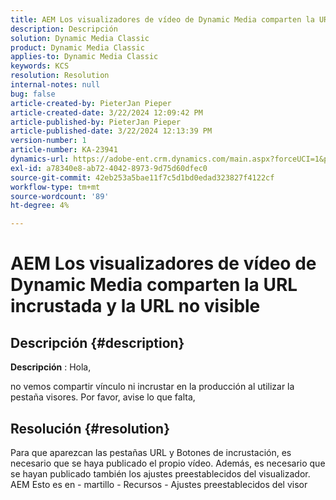 ```yaml
---
title: AEM Los visualizadores de vídeo de Dynamic Media comparten la URL incrustada y la URL no visible
description: Descripción
solution: Dynamic Media Classic
product: Dynamic Media Classic
applies-to: Dynamic Media Classic
keywords: KCS
resolution: Resolution
internal-notes: null
bug: false
article-created-by: PieterJan Pieper
article-created-date: 3/22/2024 12:09:42 PM
article-published-by: PieterJan Pieper
article-published-date: 3/22/2024 12:13:39 PM
version-number: 1
article-number: KA-23941
dynamics-url: https://adobe-ent.crm.dynamics.com/main.aspx?forceUCI=1&pagetype=entityrecord&etn=knowledgearticle&id=c851a20d-45e8-ee11-904d-6045bd006295
exl-id: a78340e8-ab72-4042-8973-9d75d60dfec0
source-git-commit: 42eb253a5bae11f7c5d1bd0edad323827f4122cf
workflow-type: tm+mt
source-wordcount: '89'
ht-degree: 4%

---
```


# AEM Los visualizadores de vídeo de Dynamic Media comparten la URL incrustada y la URL no visible

## Descripción {#description}


<b>Descripción</b> : Hola,

no vemos compartir vínculo ni incrustar en la producción al utilizar la pestaña visores. Por favor, avise lo que falta,


## Resolución {#resolution}


Para que aparezcan las pestañas URL y Botones de incrustación, es necesario que se haya publicado el propio vídeo. Además, es necesario que se hayan publicado también los ajustes preestablecidos del visualizador. AEM Esto es en - martillo - Recursos - Ajustes preestablecidos del visor
